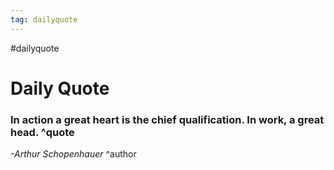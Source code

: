```yaml
---
tag: dailyquote
---
```


#dailyquote

# Daily Quote

### In action a great heart is the chief qualification. In work, a great head. ^quote
*-Arthur Schopenhauer* ^author
